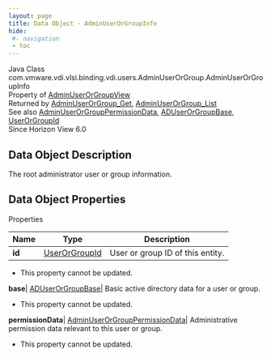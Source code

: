 ```yaml
---
layout: page
title: Data Object - AdminUserOrGroupInfo
hide:
 #- navigation
 - toc
---
```






Java Class
    com.vmware.vdi.vlsi.binding.vdi.users.AdminUserOrGroup.AdminUserOrGroupInfo  
Property of
     [AdminUserOrGroupView](vdi.users.AdminUserOrGroup.AdminUserOrGroupView.md#field_detail)  
Returned by
     [AdminUserOrGroup_Get](vdi.users.AdminUserOrGroup.md#get), [AdminUserOrGroup_List](vdi.users.AdminUserOrGroup.md#list)  
See also
     [AdminUserOrGroupPermissionData](vdi.users.AdminUserOrGroup.AdminUserOrGroupPermissionData.md), [ADUserOrGroupBase](vdi.users.ADUserOrGroup.ADUserOrGroupBase.md), [UserOrGroupId](vdi.entity.UserOrGroupId.md)  
Since 
    Horizon View 6.0

## Data Object Description 

The root administrator user or group information. 

## Data Object Properties

Properties

Name |  Type |  Description   
---|---|---  
**id**| [UserOrGroupId](vdi.entity.UserOrGroupId.md)|  User or group ID of this entity.   


* This property cannot be updated.

  
**base**| [ADUserOrGroupBase](vdi.users.ADUserOrGroup.ADUserOrGroupBase.md)|  Basic active directory data for a user or group.   


* This property cannot be updated.

  
**permissionData**| [AdminUserOrGroupPermissionData](vdi.users.AdminUserOrGroup.AdminUserOrGroupPermissionData.md)|  Administrative permission data relevant to this user or group.   


* This property cannot be updated.

  
  
  
  
  
  

